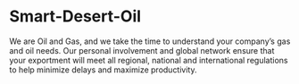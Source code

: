 # Smart-Desert-Oil
We are Oil and Gas, and we take the time to understand your company’s gas and oil needs. Our personal involvement and global network ensure that your exportment will meet all regional, national and international regulations to help minimize delays and maximize productivity.
